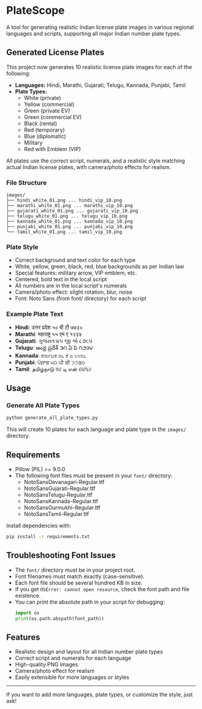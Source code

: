 # PlateScope

A tool for generating realistic Indian license plate images in various regional languages and scripts, supporting all major Indian number plate types.

## Generated License Plates

This project now generates 10 realistic license plate images for each of the following:
- **Languages:** Hindi, Marathi, Gujarati, Telugu, Kannada, Punjabi, Tamil
- **Plate Types:**
  - White (private)
  - Yellow (commercial)
  - Green (private EV)
  - Green (commercial EV)
  - Black (rental)
  - Red (temporary)
  - Blue (diplomatic)
  - Military
  - Red with Emblem (VIP)

All plates use the correct script, numerals, and a realistic style matching actual Indian license plates, with camera/photo effects for realism.

### File Structure
```
images/
├── hindi_white_01.png ... hindi_vip_10.png
├── marathi_white_01.png ... marathi_vip_10.png
├── gujarati_white_01.png ... gujarati_vip_10.png
├── telugu_white_01.png ... telugu_vip_10.png
├── kannada_white_01.png ... kannada_vip_10.png
├── punjabi_white_01.png ... punjabi_vip_10.png
└── tamil_white_01.png ... tamil_vip_10.png
```

### Plate Style
- Correct background and text color for each type
- White, yellow, green, black, red, blue backgrounds as per Indian law
- Special features: military arrow, VIP emblem, etc.
- Centered, bold text in the local script
- All numbers are in the local script's numerals
- Camera/photo effect: slight rotation, blur, noise
- Font: Noto Sans (from font/ directory) for each script

### Example Plate Text
- **Hindi**: उत्तर प्रदेश ५० बी टी ७७३०
- **Marathi**: महाराष्ट्र ५५ एम ए १२३४
- **Gujarati**: ગુજરાત ૪૫ જી એ ૮૭૬૫
- **Telugu**: ఆంధ్ర ప్రదేశ్ ౫౧ ఏ పి ౧౨౩౪
- **Kannada**: ಕರ್ನಾಟಕ ೫೬ ಕೆ ಎ ೩೪೫೬
- **Punjabi**: ਪੰਜਾਬ ੫੦ ਪੀ ਬੀ ੭੭੩੦
- **Tamil**: தமிழ்நாடு ௫௦ டி என் ௭௭௩௦

## Usage

### Generate All Plate Types
```bash
python generate_all_plate_types.py
```
This will create 10 plates for each language and plate type in the `images/` directory.

## Requirements

- Pillow (PIL) >= 9.0.0
- The following font files must be present in your `font/` directory:
  - NotoSansDevanagari-Regular.ttf
  - NotoSansGujarati-Regular.ttf
  - NotoSansTelugu-Regular.ttf
  - NotoSansKannada-Regular.ttf
  - NotoSansGurmukhi-Regular.ttf
  - NotoSansTamil-Regular.ttf

Install dependencies with:
```bash
pip install -r requirements.txt
```

## Troubleshooting Font Issues
- The `font/` directory must be in your project root.
- Font filenames must match exactly (case-sensitive).
- Each font file should be several hundred KB in size.
- If you get `OSError: cannot open resource`, check the font path and file existence.
- You can print the absolute path in your script for debugging:
  ```python
  import os
  print(os.path.abspath(font_path))
  ```

## Features
- Realistic design and layout for all Indian number plate types
- Correct script and numerals for each language
- High-quality PNG images
- Camera/photo effect for realism
- Easily extensible for more languages or styles

---
If you want to add more languages, plate types, or customize the style, just ask!
